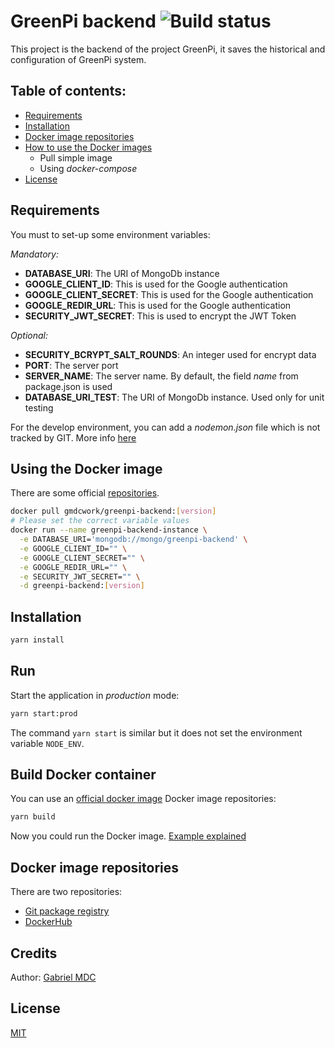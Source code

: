 # GreenPi backend ![Build status](https://github.com/gabrielmdc/greenpi-backend/workflows/Master%20push/badge.svg)

This project is the backend of the project GreenPi, it saves the historical and configuration of GreenPi system.

## Table of contents:

- [Requirements](#Requirements)
- [Installation](#Installation)
- [Docker image repositories](#Docker%20image%20repositories)
- [How to use the Docker images](#How%20to%20use%20the%20Docker%20images)
  - Pull simple image
  - Using _docker-compose_
- [License](#License)

## Requirements

You must to set-up some environment variables:

_Mandatory:_

- **DATABASE_URI**: The URI of MongoDb instance
- **GOOGLE_CLIENT_ID**: This is used for the Google authentication
- **GOOGLE_CLIENT_SECRET**: This is used for the Google authentication
- **GOOGLE_REDIR_URL**: This is used for the Google authentication
- **SECURITY_JWT_SECRET**: This is used to encrypt the JWT Token

_Optional:_

- **SECURITY_BCRYPT_SALT_ROUNDS**: An integer used for encrypt data
- **PORT**: The server port
- **SERVER_NAME**: The server name. By default, the field _name_ from package.json is used
- **DATABASE_URI_TEST**: The URI of MongoDb instance. Used only for unit testing

For the develop environment, you can add a _nodemon.json_ file which is not tracked by GIT. More info [here](https://github.com/remy/nodemon/blob/master/doc/sample-nodemon.md)

## Using the Docker image

There are some official [repositories](#Docker%20image%20repositories).

```bash
docker pull gmdcwork/greenpi-backend:[version]
# Please set the correct variable values
docker run --name greenpi-backend-instance \
  -e DATABASE_URI='mongodb://mongo/greenpi-backend' \
  -e GOOGLE_CLIENT_ID="" \
  -e GOOGLE_CLIENT_SECRET="" \
  -e GOOGLE_REDIR_URL="" \
  -e SECURITY_JWT_SECRET="" \
  -d greenpi-backend:[version]
```

## Installation

```bash
yarn install
```

## Run

Start the application in _production_ mode:

```bash
yarn start:prod
```

The command `yarn start` is similar but it does not set the environment variable `NODE_ENV`.

## Build Docker container

You can use an [official docker image](#Docker%20image%20repositories) Docker image repositories:

```bash
yarn build
```

Now you could run the Docker image. [Example explained](#Using%20the%20Docker%20image)

## Docker image repositories

There are two repositories:

- [Git package registry](https://github.com/gabrielmdc/greenpi-backend/packages)
- [DockerHub](https://cloud.docker.com/u/gmdcwork/repository/docker/gmdcwork/greenpi-backend)

## Credits

Author: [Gabriel MDC](https://github.com/gabrielmdc/)

## License

[MIT](./LICENSE)
